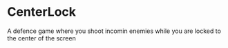 # CenterLock
 A defence game where you shoot incomin enemies while you are locked to the center of the screen
